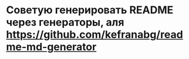 # Советую генерировать README через генераторы, аля https://github.com/kefranabg/readme-md-generator